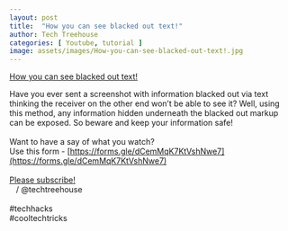```yaml
---
layout: post
title:  "How you can see blacked out text!"
author: Tech Treehouse
categories: [ Youtube, tutorial ]
image: assets/images/How-you-can-see-blacked-out-text!.jpg
---
```


[How you can see blacked out text!](https://youtube.com/watch?v=k02EFMsOsC0)

Have you ever sent a screenshot with information blacked out via text thinking the receiver on the other end won’t be able to see it? Well, using this method, any information hidden underneath the blacked out markup can be exposed. So beware and keep your information safe!<br><br>Want to have a say of what you watch?<br>Use this form - [https://forms.gle/dCemMqK7KtVshNwe7](https://forms.gle/dCemMqK7KtVshNwe7)<br><br>[Please subscribe!](https://youtube.com/techtreehouse/?sub_confirmation=1)<br>   / @techtreehouse  <br><br>#techhacks<br>#cooltechtricks

